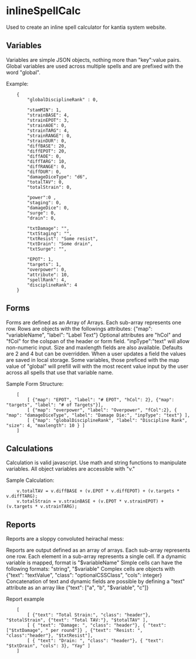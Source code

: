 inlineSpellCalc
===============

Used to create an inline spell calculator for kantia system website.


Variables
---------

Variables are simple JSON objects, nothing more than "key":value pairs.
Global variables are used across multiple spells and are prefixed with the word "global".

Example:

		{
			"globalDisciplineRank" : 0,

			"stamMIN": 1,
			"strainBASE": 4,
			"strainEPOT": 3,
			"strainAOE": 0,
			"strainTARG": 4,
			"strainRANGE": 0,
			"strainDUR": 0,
			"diffBASE": 20,
			"diffEPOT": 20,
			"diffAOE": 0,
			"diffTARG": 10,
			"diffRANGE": 0,
			"diffDUR": 0,
			"damageDiceType": "d6",
			"totalTAV": 0,
			"totalStrain": 0,
			
			"power":0 ,
			"staging": 0,
			"damageDice": 0,
			"surge": 0,
			"drain": 0,
			
			"txtDamage": "",
			"txtStaging": "",
			"txtResist": "Some resist",
			"txtDrain": "Some drain",
			"txtSurge": "",

			"EPOT": 1,
			"targets": 1,
			"overpower": 0,
			"attribute": 10,
			"spellRank": 4,
			"disciplineRank": 4
		}

Forms
-----
Forms are defined as an Array of Arrays.  Each sub-array represents one row.
Rows are objects with the followings attributes: {"map": "variableName", "label": "Label Text"}
Optional attributes are "hCol" and "fCol" for the colspan of the header or form field. "inpType":"text" will allow non-numeric input.
Size and maxlength fields are also available. Defaults are 2 and 4 but can be overridden.
When a user updates a field the values are saved in local storage. Some variables, those preficed with the map value of "global" will prefill will with the most recent value input by the user across all spells that use that variable name.

Sample Form Structure: 

		[
			[ {"map": "EPOT", "label": "# EPOT", "hCol": 2}, {"map": "targets", "label": "# of Targets"}],
			[ {"map": "overpower", "label": "Overpower", "fCol":2}, { "map": "damageDiceType", "label": "Damage Die:", "inpType": "text"} ],
			[ {"map": "globalDisciplineRank", "label": "Discipline Rank", "size": 4, "maxlength": 10 } ]
		]

Calculations
------------

Calculation is valid javascript.  Use math and string functions to manipulate variables.  All object variables are accessible with "v."

Sample Calculation: 

		v.totalTAV = v.diffBASE + (v.EPOT * v.diffEPOT) + (v.targets * v.diffTARG);
		v.totalStrain = v.strainBASE + (v.EPOT * v.strainEPOT) + (v.targets * v.strainTARG);

Reports
-------

Reports are a sloppy convoluted heirachal mess:

Reports are output defined as an array of arrays. Each sub-array represents one row.
Each element in a sub-array represents a single cell.
If a dynamic variable is mapped, format is "$variableName"
Simple cells can have the following formats: "string", "$variable"
Complex cells are objects with {"text": "textValue", "class": "optionalCSSClass", "cols": integer}
Concatenation of text and dynamic fields are possible by defining a "text" attribute as an array like {"text": ["a", "b", "$variable", "c"]}

Report example

		[
			[ {"text": "Total Strain:", "class": "header"}, "$totalStrain", {"text": "Total TAV:"}, "$totalTAV" ],
			[ { "text": "Damage: ", "class": "header"}, { "text": ["$txtDamage", " per round"]} , {"text": "Resist: ", "class":"header"}, "$txtResist"],
			[ { "text": "Drain: ", "class": "header"}, { "text": "$txtDrain", "cols": 3}, "Yay" ]
		]
